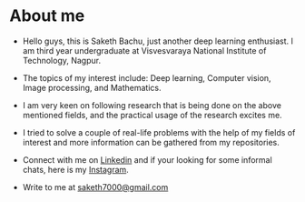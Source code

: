 # About me
* Hello guys, this is Saketh Bachu, just another deep learning enthusiast. I am third year undergraduate at Visvesvaraya National Institute of Technology, Nagpur.

* The topics of my interest include: Deep learning, Computer vision, Image processing, and Mathematics.

* I am very keen on following research that is being done on the above mentioned fields, and the practical usage of the research excites me.

* I tried to solve a couple of real-life problems with the help of my fields of interest and more information can be gathered from my repositories.

* Connect with me on [Linkedin](https://www.linkedin.com/in/saketh-bachu-7133ab171// "Linkedin") and if your looking for some informal chats, here is my [Instagram](https://www.instagram.com/saketh_01 "Instagram").

* Write to me at saketh7000@gmail.com
